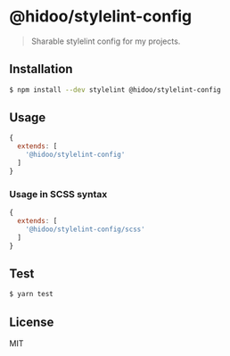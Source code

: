 # @hidoo/stylelint-config

> Sharable stylelint config for my projects.

## Installation

```sh
$ npm install --dev stylelint @hidoo/stylelint-config
```

## Usage

```js
{
  extends: [
    '@hidoo/stylelint-config'
  ]
}
```

### Usage in SCSS syntax

```js
{
  extends: [
    '@hidoo/stylelint-config/scss'
  ]
}
```

## Test

```sh
$ yarn test
```

## License

MIT
